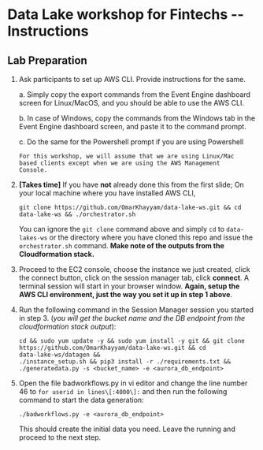 Data Lake workshop for Fintechs -- Instructions
===============================================

Lab Preparation
---------------

1.  Ask participants to set up AWS CLI. Provide instructions for the
    same.

    a.  Simply copy the export commands from the Event Engine dashboard
        screen for Linux/MacOS, and you should be able to use the
        AWS CLI.

    b.  In case of Windows, copy the commands from the Windows tab in
        the Event Engine dashboard screen, and paste it to the command
        prompt.

    c.  Do the same for the Powershell prompt if you are using
        Powershell

        For this workshop, we will assume that we are using Linux/Mac
        based clients except when we are using the AWS Management
        Console.

2.  **\[Takes time\]** If you have **not** already done this from the
    first slide; On your local machine where you have installed
    AWS CLI,

        git clone https://github.com/OmarKhayyam/data-lake-ws.git && cd
        data-lake-ws && ./orchestrator.sh
    You can ignore the `git clone` command above and simply `cd` to `data-lakes-ws` 
    or the directory where you have cloned this repo and issue the `orchestrator.sh`
    command.
    **Make note of the outputs from the Cloudformation stack.**

3.  Proceed to the EC2 console, choose the instance we just created,
    click the connect button, click on the session manager tab, click
    **connect**. A terminal session will start in your browser window.
    **Again, setup the AWS CLI environment, just the way you set it up
    in step 1 above**.

4.  Run the following command in the Session Manager session you started
    in step 3. (*you will get the bucket name and the DB endpoint from
    the cloudformation stack output*):

        cd && sudo yum update -y && sudo yum install -y git && git clone
        https://github.com/OmarKhayyam/data-lake-ws.git && cd
        data-lake-ws/datagen &&
        ./instance_setup.sh && pip3 install -r ./requirements.txt && ./generatedata.py -s <bucket_name> -e <aurora_db_endpoint>

5.  Open the file badworkflows.py in vi editor and change the line
    number 46 to `for userid in lines\[:4000\]:` and then run the
    following command to start the data generation:

        ./badworkflows.py -e <aurora_db_endpoint>

    This should create the initial data you need. Leave the running and
    proceed to the next step.
